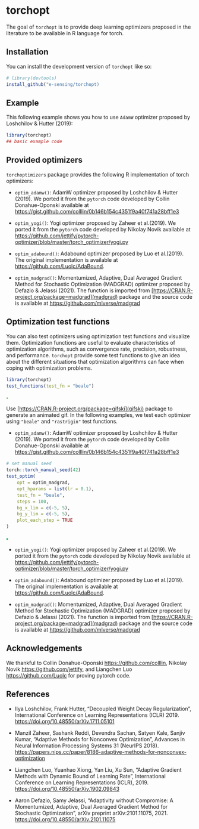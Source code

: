 
<!-- README.md is generated from README.Rmd. Please edit that file -->

# torchopt

<!-- badges: start -->
<!-- badges: end -->

The goal of `torchopt` is to provide deep learning optimizers proposed
in the literature to be available in R language for torch.

## Installation

You can install the development version of `torchopt` like so:

``` r
# library(devtools)
install_github("e-sensing/torchopt)
```

## Example

This following example shows you how to use `AdamW` optimizer proposed
by Loshchilov & Hutter (2019):

``` r
library(torchopt)
## basic example code
```

## Provided optimizers

`torchoptimizers` package provides the following R implementation of
torch optimizers:

-   `optim_adamw()`: AdamW optimizer proposed by Loshchilov & Hutter
    (2019). We ported it from the `pytorch` code developed by Collin
    Donahue-Oponski available at
    <https://gist.github.com/colllin/0b146b154c4351f9a40f741a28bff1e3>

-   `optim_yogi()`: Yogi optimizer proposed by Zaheer et al.(2019). We
    ported it from the `pytorch` code developed by Nikolay Novik
    available at
    <https://github.com/jettify/pytorch-optimizer/blob/master/torch_optimizer/yogi.py>

-   `optim_adabound()`: Adabound optimizer proposed by Luo et al.(2019).
    The original implementation is available at
    <https://github.com/Luolc/AdaBound>.

-   `optim_madgrad()`: Momentumized, Adaptive, Dual Averaged Gradient
    Method for Stochastic Optimization (MADGRAD) optimizer proposed by
    Defazio & Jelassi (2021). The function is imported from
    [https://CRAN.R-project.org/package=madgrad](madgrad) package and
    the source code is available at <https://github.com/mlverse/madgrad>

## Optimization test functions

You can also test optimizers using optimization test functions and
visualize them. Optimization functions are useful to evaluate
characteristics of optimization algorithms, such as convergence rate,
precision, robustness, and performance. `torchopt` provide some test
functions to give an idea about the different situations that
optimization algorithms can face when coping with optimization problems.

``` r
library(torchopt)
test_functions(test_fn = "beale")
```

<img src="man/figures/README-opt_fun-1.png" width="5" height="5" />

Use [https://CRAN.R-project.org/package=gifski](gifski) package to
generate an animated gif. In the following examples, we test each
optimizer using `"beale"` and `"rastrigin"` test functions.

-   `optim_adamw()`: AdamW optimizer proposed by Loshchilov & Hutter
    (2019). We ported it from the `pytorch` code developed by Collin
    Donahue-Oponski available at
    <https://gist.github.com/colllin/0b146b154c4351f9a40f741a28bff1e3>

``` r
# set manual seed
torch::torch_manual_seed(42)
test_optim(
    opt = optim_madgrad,
    opt_hparams = list(lr = 0.1),
    test_fn = "beale",
    steps = 100,
    bg_x_lim = c(-5, 5),
    bg_y_lim = c(-5, 5),
    plot_each_step = TRUE
)
```

<img src="man/figures/README-gif_opt-.gif" width="5" height="5" />

-   `optim_yogi()`: Yogi optimizer proposed by Zaheer et al.(2019). We
    ported it from the `pytorch` code developed by Nikolay Novik
    available at
    <https://github.com/jettify/pytorch-optimizer/blob/master/torch_optimizer/yogi.py>

-   `optim_adabound()`: Adabound optimizer proposed by Luo et al.(2019).
    The original implementation is available at
    <https://github.com/Luolc/AdaBound>.

-   `optim_madgrad()`: Momentumized, Adaptive, Dual Averaged Gradient
    Method for Stochastic Optimization (MADGRAD) optimizer proposed by
    Defazio & Jelassi (2021). The function is imported from
    [https://CRAN.R-project.org/package=madgrad](madgrad) package and
    the source code is available at <https://github.com/mlverse/madgrad>

## Acknowledgements

We thankful to Collin Donahue-Oponski <https://github.com/colllin>,
Nikolay Novik <https://github.com/jettify>, and Liangchen Luo
<https://github.com/Luolc> for proving pytorch code.

## References

-   Ilya Loshchilov, Frank Hutter, “Decoupled Weight Decay
    Regularization”, International Conference on Learning
    Representations (ICLR) 2019.
    <https://doi.org/10.48550/arXiv.1711.05101>

-   Manzil Zaheer, Sashank Reddi, Devendra Sachan, Satyen Kale, Sanjiv
    Kumar, “Adaptive Methods for Nonconvex Optimization”, Advances in
    Neural Information Processing Systems 31 (NeurIPS 2018).
    <https://papers.nips.cc/paper/8186-adaptive-methods-for-nonconvex-optimization>

-   Liangchen Luo, Yuanhao Xiong, Yan Liu, Xu Sun, “Adaptive Gradient
    Methods with Dynamic Bound of Learning Rate”, International
    Conference on Learning Representations (ICLR), 2019.
    <https://doi.org/10.48550/arXiv.1902.09843>

-   Aaron Defazio, Samy Jelassi, “Adaptivity without Compromise: A
    Momentumized, Adaptive, Dual Averaged Gradient Method for Stochastic
    Optimization”, arXiv preprint arXiv:2101.11075, 2021.
    <https://doi.org/10.48550/arXiv.2101.11075>
